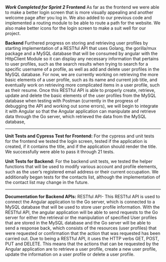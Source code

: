 ***Work Completed for Sprint 2***
**Frontend** 
As far as the frontend we were able to make a better login screen that is more visually appealing and another welcome page after you log in. We also added to our previous code and implemented a routing module to be able to route a path for the website. We also make better icons for the login screen to make a suit well for our project.

**Backend** 
Furthered progress on storing and retrieving user profiles by starting implementation of a RESTful API that uses Golang, the gorilla/mux package and a MySQL database that will be consumed by angular with the HttpClient Module so it can display any necessary information that pertains to user profiles, such as the search results when trying to search for a specific username of a profile, as well as add and delete user profiles in the MySQL database. For now, we are currently working on retrieving the more basic elements of a user profile, such as its name and current job title, and eventually work on retrieving more complicated items in a user profile, such as their resume. Once this RESTful API is able to properly create, retrieve, update and delete the basic elements of the user profiles from the MySQL database when testing with Postman (currently in the progress of debugging the API and working out some errors), we will begin to integrate it with Angular so that the Angular application can manipulate and retrieve data through the Go server, which retrieved the data from the MySQL database, 

---

**Unit Tests and Cypress Test for Frontend:**
For the cypress and unit tests for the frontend we tested the login screen, tested if the application is created, if it contains the title, and if the application should render the title. We successfully were able to pass it through 21 tests.

**Unit Tests for Backend:**
For the backend unit tests, we tested the helper functions that will be used to modify various account and profile elements, such as the user’s registered email address or their current occupation. We additionally began tests for the contacts list, although the implementation of the contact list may change in the future.

---

**Documentation for Backend APIs:**
RESTful API- This RESTful API is used to connect the Angular application to the Go server, which is connected to a MySQL database that will be used to store user profile information. With the RESTful API, the angular application will be able to send requests to the Go server for either  the retrieval or the manipulation of specified User profiles that are stored in the MySQL database and the Go server will be able to send a response back, which consists of the resources (user profiles) that were requested or confirmation that the action that was requested has been carried out. Due to being a RESTful API, it uses the HTTP verbs GET, POST, PUT and DELETE. This means that the actions that can be requested by the Angular application are to retrieve a user profile, create a new user profile, update the information on a user profile or delete a user profile.

